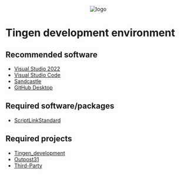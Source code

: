 <!-- u240925 -->

<div align="center">

  ![logo](../.github/Images/Logos/TingenDocumentation-232x308.png)

</div>

# Tingen development environment

## Recommended software

* [Visual Studio 2022](https://visualstudio.microsoft.com/)
* [Visual Studio Code](https://visualstudio.microsoft.com/)
* [Sandcastle](https://github.com/EWSoftware/SHFB)
* [GitHub Desktop](https://github.com/apps/desktop)

## Required software/packages

* [ScriptLinkStandard](https://github.com/rcskids/ScriptLinkStandard)

## Required projects

* [Tingen_development](https://github.com/spectrum-health-systems/Tingen-Development)
* [Outpost31](https://github.com/spectrum-health-systems/Outpost31)
* [Third-Party](https://github.com/spectrum-health-systems/Tingen-ThirdParty)
